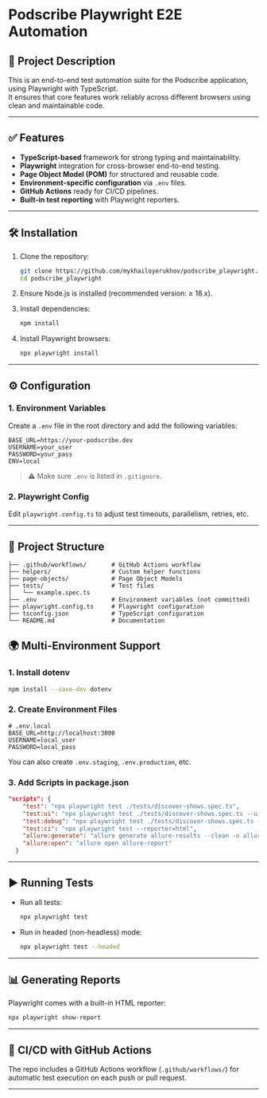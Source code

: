 # Podscribe Playwright E2E Automation

## 🎯 Project Description

This is an end-to-end test automation suite for the Podscribe application, using Playwright with TypeScript.  
It ensures that core features work reliably across different browsers using clean and maintainable code.

---

## ✅ Features

- **TypeScript-based** framework for strong typing and maintainability.
- **Playwright** integration for cross-browser end-to-end testing.
- **Page Object Model (POM)** for structured and reusable code.
- **Environment-specific configuration** via `.env` files.
- **GitHub Actions** ready for CI/CD pipelines.
- **Built-in test reporting** with Playwright reporters.

---

## 🛠️ Installation

1. Clone the repository:

   ```bash
   git clone https://github.com/mykhailoyerukhov/podscribe_playwright.git
   cd podscribe_playwright

2. Ensure Node.js is installed (recommended version: ≥ 18.x).

3. Install dependencies:

   ```bash
   npm install
   ```

4. Install Playwright browsers:

   ```bash
   npx playwright install
   ```

---

## ⚙️ Configuration

### 1. Environment Variables

Create a `.env` file in the root directory and add the following variables:

```env
BASE_URL=https://your-podscribe.dev
USERNAME=your_user
PASSWORD=your_pass
ENV=local
```

> ⚠️ Make sure `.env` is listed in `.gitignore`.

### 2. Playwright Config

Edit `playwright.config.ts` to adjust test timeouts, parallelism, retries, etc.

---

## 📂 Project Structure

```plaintext
├── .github/workflows/       # GitHub Actions workflow
├── helpers/                 # Custom helper functions
├── page-objects/            # Page Object Models
├── tests/                   # Test files
│   └── example.spec.ts
├── .env                     # Environment variables (not committed)
├── playwright.config.ts     # Playwright configuration
├── tsconfig.json            # TypeScript configuration
└── README.md                # Documentation
```


## 🌍 Multi-Environment Support

### 1. Install dotenv

```bash
npm install --save-dev dotenv
```

### 2. Create Environment Files

```env
# .env.local
BASE_URL=http://localhost:3000
USERNAME=local_user
PASSWORD=local_pass
```

You can also create `.env.staging`, `.env.production`, etc.



### 3. Add Scripts in package.json

```json
"scripts": {
    "test": "npx playwright test ./tests/discover-shows.spec.ts",
    "test:ui": "npx playwright test ./tests/discover-shows.spec.ts --ui",
    "test:debug": "npx playwright test ./tests/discover-shows.spec.ts --debug",
    "test:ci": "npx playwright test --reporter=html",
    "allure:generate": "allure generate allure-results --clean -o allure-report",
    "allure:open": "allure open allure-report"
  }
```

---

## ▶️ Running Tests

- Run all tests:

  ```bash
  npx playwright test
  ```

- Run in headed (non-headless) mode:

  ```bash
  npx playwright test --headed
  ```

---

## 📊 Generating Reports

Playwright comes with a built-in HTML reporter:

```bash
npx playwright show-report
```

---

## 🚀 CI/CD with GitHub Actions

The repo includes a GitHub Actions workflow (`.github/workflows/`) for automatic test execution on each push or pull request.

---
